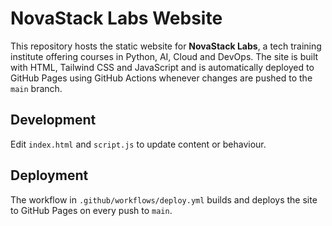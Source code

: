 # NovaStack Labs Website

This repository hosts the static website for **NovaStack Labs**, a tech training institute offering courses in Python, AI, Cloud and DevOps. The site is built with HTML, Tailwind CSS and JavaScript and is automatically deployed to GitHub Pages using GitHub Actions whenever changes are pushed to the `main` branch.

## Development

Edit `index.html` and `script.js` to update content or behaviour.

## Deployment

The workflow in `.github/workflows/deploy.yml` builds and deploys the site to GitHub Pages on every push to `main`.
